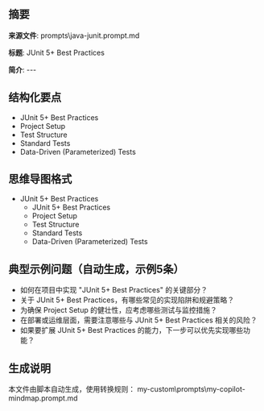 ## 摘要

**来源文件**: prompts\java-junit.prompt.md

**标题**: JUnit 5+ Best Practices

**简介**: ---

## 结构化要点

- JUnit 5+ Best Practices
- Project Setup
- Test Structure
- Standard Tests
- Data-Driven (Parameterized) Tests

## 思维导图格式

- JUnit 5+ Best Practices
  - JUnit 5+ Best Practices
  - Project Setup
  - Test Structure
  - Standard Tests
  - Data-Driven (Parameterized) Tests

## 典型示例问题（自动生成，示例5条）

- 如何在项目中实现 "JUnit 5+ Best Practices" 的关键部分？
- 关于 JUnit 5+ Best Practices，有哪些常见的实现陷阱和规避策略？
- 为确保 Project Setup 的健壮性，应考虑哪些测试与监控措施？
- 在部署或运维层面，需要注意哪些与 JUnit 5+ Best Practices 相关的风险？
- 如果要扩展 JUnit 5+ Best Practices 的能力，下一步可以优先实现哪些功能？

## 生成说明

本文件由脚本自动生成，使用转换规则： my-custom\prompts\my-copilot-mindmap.prompt.md
